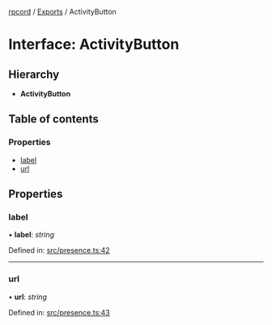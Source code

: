 [rpcord](../README.md) / [Exports](../modules.md) / ActivityButton

# Interface: ActivityButton

## Hierarchy

* **ActivityButton**

## Table of contents

### Properties

- [label](activitybutton.md#label)
- [url](activitybutton.md#url)

## Properties

### label

• **label**: *string*

Defined in: [src/presence.ts:42](https://github.com/DjDeveloperr/RPCord/blob/91f1aca/src/presence.ts#L42)

___

### url

• **url**: *string*

Defined in: [src/presence.ts:43](https://github.com/DjDeveloperr/RPCord/blob/91f1aca/src/presence.ts#L43)

